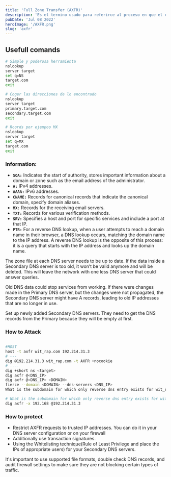 ```yaml
---
title: 'Full Zone Transfer (AXFR)'
description: 'Es el termino usado para referirce al proceso en que el contenido de un archivo de zona dns es copiado del servidor DNS primario al servidor dns segunario.'
pubDate: 'Jul 08 2022'
heroImage: '/AXFR.png'
slug: 'axfr'
---
```


## Usefull comands

```bash
# Simple y poderosa herramienta
nslookup
server target
set q=NS
target.com
exit

# Coger las direcciones de lo encontrado
nslookup
server target
primary.target.com
secondary.target.com
exit

# Rcords por ejempoo MX
nslookup
server target
set q=MX
target.com
exit
```

### Information:

- **`SOA:`** Indicates the start of authority, stores important information about a domain or zone such as the email address of the administrator.
- **`A:`** IPv4 addresses.
- **`AAAA:`** IPv6 addresses.
- **`CNAME:`** Records for canonical records that indicate the canonical domain, specify domain aliases.
- **`MX:`** Records for the receiving email servers.
- **`TXT:`** Records for various verification methods.
- **`SRV:`** Specifies a host and port for specific services and include a port at that IP.
- **`PTR:`** For a reverse DNS lookup, when a user attempts to reach a domain name in their browser, a DNS lookup occurs, matching the domain name to the IP address. A reverse DNS lookup is the opposite of this process: it is a query that starts with the IP address and looks up the domain name.

The zone file at each DNS server needs to be up to date. If the data inside a Secondary DNS server is too old, it won’t be valid anymore and will be deleted. This will leave the network with one less DNS server that could answer queries.

Old DNS data could stop services from working. If there were changes made in the Primary DNS server, but the changes were not propagated, the Secondary DNS server might have A records, leading to old IP addresses that are no longer in use.

Set up newly added Secondary DNS servers. They need to get the DNS records from the Primary because they will be empty at first.

### How to Attack

```bash

#HOST
host -t axfr wit_rap.com 192.214.31.3
# ---
dig @192.214.31.3 wit_rap.com -t AXFR +nocookie
# ----
dig +short ns <target>
dig axfr @<DNS_IP>
dig axfr @<DNS_IP> <DOMAIN>
fierce --domain <DOMAIN> --dns-servers <DNS_IP>
What is the subdomain for which only reverse dns entry exists for wit_rap.com? wit_rap owns the IP address range: 192.168..

# What is the subdomain for which only reverse dns entry exists for wit_rap.com? wit_rap owns the IP address range: 192.168..
dig axfr -x 192.168 @192.214.31.3

```

### How to protect

- Restrict AXFR requests to trusted IP addresses. You can do it in your DNS server configuration or on your firewall
- Additionally use transaction signatures.
- Using the Whitelisting technique(Rule of Least Privilege and place the IPs of appropriate users) for your Secondary DNS servers.

It's important to use supported file formats, double check DNS records, and audit firewall settings to make sure they are not blocking certain types of traffic.
